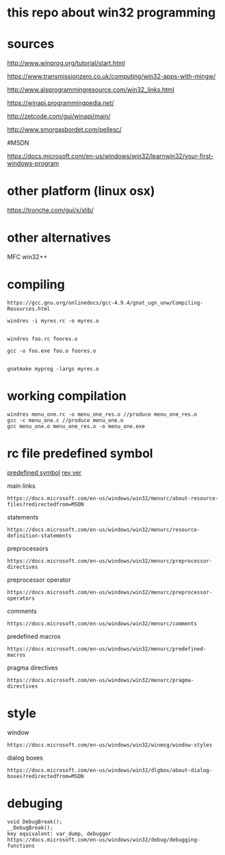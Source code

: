 # this repo about win32 programming

# sources

http://www.winprog.org/tutorial/start.html

https://www.transmissionzero.co.uk/computing/win32-apps-with-mingw/

http://www.alsprogrammingresource.com/win32_links.html

https://winapi.programmingpedia.net/

http://zetcode.com/gui/winapi/main/

http://www.smorgasbordet.com/pellesc/

#MSDN

https://docs.microsoft.com/en-us/windows/win32/learnwin32/your-first-windows-program


# other platform (linux osx)
https://tronche.com/gui/x/xlib/

# other alternatives
MFC
win32++

# compiling

    https://gcc.gnu.org/onlinedocs/gcc-4.9.4/gnat_ugn_unw/Compiling-Resources.html

    windres -i myres.rc -o myres.o


    windres foo.rc foores.o

    gcc -o foo.exe foo.o foores.o


    gnatmake myprog -largs myres.o

# working compilation

    windres menu_one.rc -o menu_one_res.o //produce menu_one_res.o
    gcc -c menu_one.c //produce menu_one.o
    gcc menu_one.o menu_one_res.o -o menu_one.exe

# rc file predefined symbol
[predefined symbol](https://docs.microsoft.com/en-us/cpp/windows/win32-predefined-symbols?view=vs-2019)
[rev ver](https://docs.microsoft.com/en-us/previous-versions/cc194804(v=msdn.10)?redirectedfrom=MSDN)

main links
    
    https://docs.microsoft.com/en-us/windows/win32/menurc/about-resource-files?redirectedfrom=MSDN


statements
    
    https://docs.microsoft.com/en-us/windows/win32/menurc/resource-definition-statements

preprocessors

    https://docs.microsoft.com/en-us/windows/win32/menurc/preprocessor-directives

preprocessor operator

    https://docs.microsoft.com/en-us/windows/win32/menurc/preprocessor-operators

comments

    https://docs.microsoft.com/en-us/windows/win32/menurc/comments

predefined macros

    https://docs.microsoft.com/en-us/windows/win32/menurc/predefined-macros


pragma directives

    https://docs.microsoft.com/en-us/windows/win32/menurc/pragma-directives

# style

window

    https://docs.microsoft.com/en-us/windows/win32/winmsg/window-styles

dialog boxes

    https://docs.microsoft.com/en-us/windows/win32/dlgbox/about-dialog-boxes?redirectedfrom=MSDN

# debuging

    void DebugBreak();
    __DebugBreak();
    key equivalent: var_dump, debugger
    https://docs.microsoft.com/en-us/windows/win32/debug/debugging-functions
